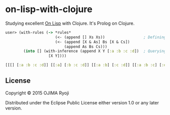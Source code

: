 # on-lisp-with-clojure

Studying excellent [On Lisp](http://www.paulgraham.com/onlisp.html) with Clojure. It's Prolog on Clojure.

```clojure
user> (with-rules (-> *rules*
                      (<- (append [] Xs Xs))                 ; Defining "append" with Prolog.
                      (<- (append [X & As] Bs [X & Cs])
                          (append As Bs Cs)))
        (into [] (with-inference (append X Y [:a :b :c :d])  ; Querying X Y with Prolog.
                   [X Y])))

[[[] [:a :b :c :d]] [[:a] [:b :c :d]] [[:a :b] [:c :d]] [[:a :b :c] [:d]] [[:a :b :c :d] []]]
```

## License

Copyright © 2015 OJIMA Ryoji

Distributed under the Eclipse Public License either version 1.0 or any later version.
